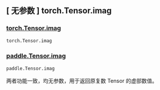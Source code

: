 ## [ 无参数 ] torch.Tensor.imag

### [torch.Tensor.imag](https://pytorch.org/docs/stable/generated/torch.Tensor.imag.html)

```python
torch.Tensor.imag
```

### [paddle.Tensor.imag](https://www.paddlepaddle.org.cn/documentation/docs/zh/api/paddle/Tensor_cn.html#imag-name-none)

```python
paddle.Tensor.imag
```

两者功能一致，均无参数，用于返回原复数 Tensor 的虚部数值。
